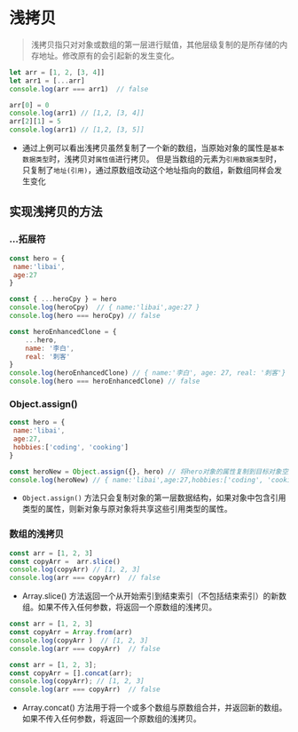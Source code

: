 # 浅拷贝

> 浅拷贝指只对对象或数组的第一层进行赋值，其他层级复制的是所存储的内存地址。修改原有的会引起新的发生变化。

```js
let arr = [1, 2, [3, 4]]
let arr1 = [...arr]
console.log(arr === arr1)  // false

arr[0] = 0
console.log(arr1) // [1,2, [3, 4]]
arr[2][1] = 5
console.log(arr1) // [1,2, [3, 5]]
```

+ 通过上例可以看出浅拷贝虽然复制了一个新的数组，当原始对象的属性是`基本数据类型`时，浅拷贝对`属性值`进行拷贝。 但是当数组的元素为`引用数据类型`时，只复制了`地址(引用)`，通过原数组改动这个地址指向的数组，新数组同样会发生变化

## 实现浅拷贝的方法

### ...拓展符
```js
const hero = {
 name:'libai',
 age:27
}

const { ...heroCpy } = hero
console.log(heroCpy)  // { name:'libai',age:27 }
console.log(hero === heroCpy) // false

const heroEnhancedClone = {
    ...hero,
    name: '李白',
    real: '刺客'
}
console.log(heroEnhancedClone) // { name:'李白', age: 27, real: '刺客'}
console.log(hero === heroEnhancedClone) // false
```

### Object.assign()

```js
const hero = {
 name:'libai',
 age:27,
 hobbies:['coding', 'cooking']
}

const heroNew = Object.assign({}, hero) // 将hero对象的属性复制到目标对象空对象中
console.log(heroNew) // { name:'libai',age:27,hobbies:['coding', 'cooking'] }
```

+ `Object.assign()` 方法只会复制对象的第一层数据结构，如果对象中包含引用类型的属性，则新对象与原对象将共享这些引用类型的属性。

### 数组的浅拷贝
```js
const arr = [1, 2, 3]
const copyArr =  arr.slice()
console.log(copyArr) // [1, 2, 3]
console.log(arr === copyArr)  // false
```

+ Array.slice() 方法返回一个从开始索引到结束索引（不包括结束索引）的新数组。如果不传入任何参数，将返回一个原数组的浅拷贝。

```js
const arr = [1, 2, 3]
const copyArr = Array.from(arr)
console.log(copyArr )  // [1, 2, 3]
console.log(arr === copyArr)  // false
```

```js
const arr = [1, 2, 3];
const copyArr = [].concat(arr);
console.log(copyArr); // [1, 2, 3]
console.log(arr === copyArr)  // false
```
+ Array.concat() 方法用于将一个或多个数组与原数组合并，并返回新的数组。如果不传入任何参数，将返回一个原数组的浅拷贝。